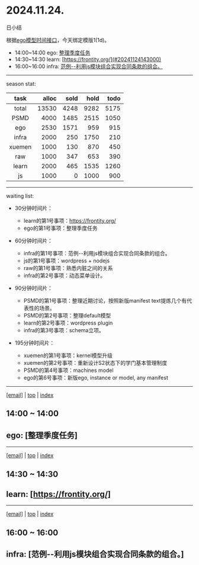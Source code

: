 # 2024.11.24.
日小结

<a id="top"></a>
根据[ego模型时间接口](https://gitee.com/hyg/blog/blob/master/timeflow.md)，今天绑定模版1(1d)。

<a id="index"></a>
- 14:00~14:00	ego: [整理季度任务](#20241124140000)
- 14:30~14:30	learn: [https://frontity.org/](#20241124143000)
- 16:00~16:00	infra: [范例--利用js模块组合实现合同条款的组合。](#20241124160000)

---
season stat:

| task | alloc | sold | hold | todo |
| :---: | ---: | ---: | ---: | ---: |
| total | 13530 | 4248 | 9282 | 5175 |
| PSMD | 4000 | 1485 | 2515 | 1050 |
| ego | 2530 | 1571 | 959 | 915 |
| infra | 2000 | 250 | 1750 | 210 |
| xuemen | 1000 | 130 | 870 | 450 |
| raw | 1000 | 347 | 653 | 390 |
| learn | 2000 | 465 | 1535 | 1260 |
| js | 1000 | 0 | 1000 | 900 |

---
waiting list:


- 30分钟时间片：
  - learn的第1号事项：https://frontity.org/
  - ego的第1号事项：整理季度任务

- 60分钟时间片：
  - infra的第1号事项：范例--利用js模块组合实现合同条款的组合。
  - js的第1号事项：wordpress + nodejs
  - raw的第1号事项：熟悉内脏之间的关系
  - infra的第2号事项：动态菜单设计。

- 90分钟时间片：
  - PSMD的第1号事项：整理近期讨论，按照新版manifest text提炼几个有代表性的场景。
  - PSMD的第2号事项：整理default模型
  - learn的第2号事项：wordpress plugin
  - infra的第3号事项：schema立项。

- 195分钟时间片：
  - xuemen的第1号事项：kernel模型升级
  - xuemen的第2号事项：重新设计S2状态下的学门基本管理制度
  - PSMD的第4号事项：machines model
  - ego的第6号事项：新版ego, instance or model, any manifest

---
<a href="mailto:huangyg@mars22.com?subject=关于2024.11.24.[整理季度任务]任务&body=日期: 2024.11.24.%0D%0A序号: 5%0D%0A手稿:../../draft/2024/11/20241124.01.md%0D%0A---请勿修改邮件主题及以上内容 从下一行开始写您的想法---%0D%0A">[email]</a> | [top](#top) | [index](#index)
<a id="20241124140000"></a>
## 14:00 ~ 14:00
## ego: [整理季度任务]


---
<a href="mailto:huangyg@mars22.com?subject=关于2024.11.24.[https://frontity.org/]任务&body=日期: 2024.11.24.%0D%0A序号: 6%0D%0A手稿:../../draft/2024/11/20241124.02.md%0D%0A---请勿修改邮件主题及以上内容 从下一行开始写您的想法---%0D%0A">[email]</a> | [top](#top) | [index](#index)
<a id="20241124143000"></a>
## 14:30 ~ 14:30
## learn: [https://frontity.org/]


---
<a href="mailto:huangyg@mars22.com?subject=关于2024.11.24.[范例--利用js模块组合实现合同条款的组合。]任务&body=日期: 2024.11.24.%0D%0A序号: 8%0D%0A手稿:../../draft/2024/11/20241124.03.md%0D%0A---请勿修改邮件主题及以上内容 从下一行开始写您的想法---%0D%0A">[email]</a> | [top](#top) | [index](#index)
<a id="20241124160000"></a>
## 16:00 ~ 16:00
## infra: [范例--利用js模块组合实现合同条款的组合。]

